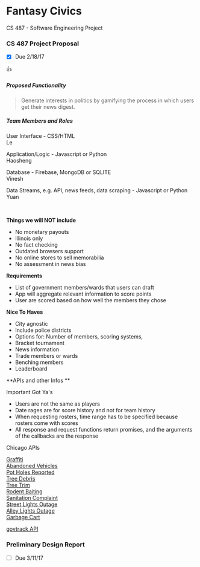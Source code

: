 # Fantasy Civics #

CS 487 - Software Engineering Project

### CS 487 Project Proposal ###
- [x] Due 2/18/17

:+1:

##### Proposed Functionality #####

> Generate interests in politics by gamifying the process in which users get their news digest.


##### Team Members and Roles #####

User Interface - CSS/HTML
<br>Le

Application/Logic - Javascript or Python
<br>Haosheng

Database - Firebase, MongoDB or SQLITE
<br>Vinesh

Data Streams, e.g. API, news feeds, data scraping - Javascript or Python
<br>Yuan


<br>

**Things we will NOT include**

* No monetary payouts
* Illinois only 
* No fact checking
* Outdated browsers support
* No online stores to sell memorabilia
* No assessment in news bias


**Requirements**

* List of government members/wards that users can draft
* App will aggregate relevant information to score points
* User are scored based on how well the members they chose


**Nice To Haves**

* City agnostic
* Include police districts 
* Options for: Number of members, scoring systems, 
* Bracket tournament
* News information
* Trade members or wards
* Benching members
* Leaderboard


**APIs and other Infos **

Important Got Ya's

* Users are not the same as players
* Date rages are for score history and not for team history
* When requesting rosters, time range has to be specified because rosters come with scores
* All response and request functions return promises, and the arguments of the callbacks are the response

Chicago APIs

[Graffiti](https://data.cityofchicago.org/Service-Requests/311-Service-Requests-Graffiti-Removal/hec5-y4x5)<br>
[Abandoned Vehicles](https://data.cityofchicago.org/Service-Requests/311-Service-Requests-Abandoned-Vehicles/3c9v-pnva)<br>
[Pot Holes Reported](https://data.cityofchicago.org/Service-Requests/311-Service-Requests-Pot-Holes-Reported/7as2-ds3y)<br>
[Tree Debris](https://data.cityofchicago.org/Service-Requests/311-Service-Requests-Tree-Debris/mab8-y9h3)<br>
[Tree Trim](https://data.cityofchicago.org/Service-Requests/311-Service-Requests-Tree-Trims/uxic-zsuj)<br>
[Rodent Baiting](https://data.cityofchicago.org/Service-Requests/311-Service-Requests-Rodent-Baiting/97t6-zrhs)<br>
[Sanitation Complaint](https://data.cityofchicago.org/Service-Requests/311-Service-Requests-Sanitation-Code-Complaints/me59-5fac)<br>
[Street Lights Outage](https://data.cityofchicago.org/Service-Requests/311-Service-Requests-Street-Lights-One-Out/3aav-uy2v)<br>
[Alley Lights Outage](https://data.cityofchicago.org/Service-Requests/311-Service-Requests-Alley-Lights-Out/t28b-ys7j)<br>
[Garbage Cart](https://data.cityofchicago.org/Service-Requests/311-Service-Requests-Garbage-Carts/9ksk-na4q)<br>

[govtrack API](https://www.govtrack.us/developers)


### Preliminary Design Report ###
- [ ] Due 3/11/17
